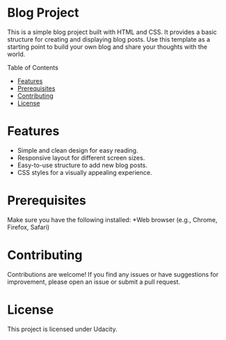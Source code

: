 # Blog Project
This is a simple blog project built with HTML and CSS. 
It provides a basic structure for creating and displaying blog posts.
Use this template as a starting point to build your own blog and share your thoughts with the world.

Table of Contents
* [Features](#features)
* [Prerequisites](#prerequisites)
* [Contributing](#contributing)
* [License](#license)

# Features
* Simple and clean design for easy reading.
* Responsive layout for different screen sizes.
* Easy-to-use structure to add new blog posts.
* CSS styles for a visually appealing experience.


# Prerequisites
Make sure you have the following installed:
*Web browser (e.g., Chrome, Firefox, Safari)


# Contributing
Contributions are welcome! If you find any issues or have suggestions for improvement, please open an issue or submit a pull request.

# License
This project is licensed under Udacity.

